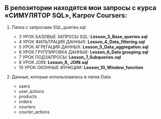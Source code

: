 ## В репозитории находятся мои запросы с курса «СИМУЛЯТОР SQL», Karpov Coursers: 

1. Папка с запросами SQL_queries.sql:
   * 3 УРОК БАЗОВЫЕ ЗАПРОСЫ SQL: **Lesson_3_Base_queries.sql**
   * 4 УРОК ФИЛЬТРАЦИЯ ДАННЫХ: **Lesson_4_Data_filtering.sql**
   * 5 УРОК АГРЕГАЦИЯ ДАННЫХ: **Lesson_5_Data_aggregation.sql**
   * 6 УРОК ГРУППИРОВКА ДАННЫХ: **Lesson_6_Data grouping.sql**
   * 7 УРОК ПОДЗАПРОСЫ: **Lesson_7_Subqueries.sql**
   * 8 УРОК JOIN: **Lesson_8_ JOIN.sql**
   * 10 УРОК ОКОННЫЕ ФУНКЦИИ: **Lesson_10_Window_function**

3. Данные, которые использовались в папке Data:
   * users
   * user_actions
   * products
   * orders
   * couriers
   * courier_actions
